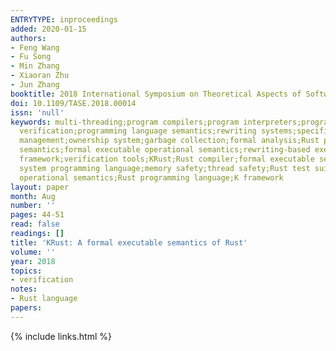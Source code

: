 ```yaml
---
ENTRYTYPE: inproceedings
added: 2020-01-15
authors:
- Feng Wang
- Fu Song
- Min Zhang
- Xiaoran Zhu
- Jun Zhang
booktitle: 2018 International Symposium on Theoretical Aspects of Software Engineering (TASE)
doi: 10.1109/TASE.2018.00014
issn: 'null'
keywords: multi-threading;program compilers;program interpreters;program testing;program
  verification;programming language semantics;rewriting systems;specification languages;storage
  management;ownership system;garbage collection;formal analysis;Rust programs;formal
  semantics;formal executable operational semantics;rewriting-based executable semantic
  framework;verification tools;KRust;Rust compiler;formal executable semantics;high-level
  system programming language;memory safety;thread safety;Rust test suite;formal interpreter;Formal
  operational semantics;Rust programming language;K framework
layout: paper
month: Aug
number: ''
pages: 44-51
read: false
readings: []
title: 'KRust: A formal executable semantics of Rust'
volume: ''
year: 2018
topics:
- verification
notes:
- Rust language
papers:
---
```

{% include links.html %}
